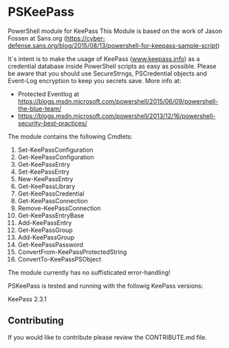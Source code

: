 ﻿# PSKeePass
PowerShell module for KeePass
This Module is based on the work of Jason Fossen at Sans.org (https://cyber-defense.sans.org/blog/2015/08/13/powershell-for-keepass-sample-script)

It´s intent is to make the usage of KeePass (www.keepass.info) as a credential database inside PowerShell scripts as easy
as possible. Please be aware that you should use SecureStrngs, PSCredential objects and Event-Log encryption to keep you secrets save.
More info at:
- Protected Eventlog at https://blogs.msdn.microsoft.com/powershell/2015/06/09/powershell-the-blue-team/
- https://blogs.msdn.microsoft.com/powershell/2013/12/16/powershell-security-best-practices/

The module contains the following Cmdlets:

1. Set-KeePassConfiguration
2. Get-KeePassConfiguration
3. Get-KeePassEntry
4. Set-KeePassEntry
5. New-KeePassEntry
6. Get-KeePassLibrary
7. Get-KeePassCredential
8. Get-KeePassConnection
9. Remove-KeePassConnection
10. Get-KeePassEntryBase
11. Add-KeePassEntry
12. Get-KeePassGroup
13. Add-KeePassGroup
14. Get-KeePassPassword
15. ConvertFrom-KeePassProtectedString
16. ConvertTo-KeePassPSObject

The module currently has no suffisticated error-handling!

PSKeePass is tested and running with the followig KeePass versions:

KeePass 2.3.1

## Contributing
If you would like to contribute please review the CONTRIBUTE.md file.
